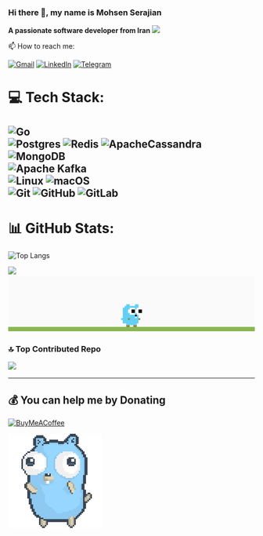 ### Hi there 👋, my name is Mohsen Serajian
<b>A passionate software developer from Iran</b>
[![](https://visitcount.itsvg.in/api?id=serajian&icon=0&color=3)](https://visitcount.itsvg.in)
<p align='left'>
📫 How to reach me: <br/>

[![Gmail](https://img.shields.io/badge/Gmail-D14836?style=for-the-badge&logo=gmail&logoColor=white)](mailto:serajian.mohsen@gmail.com)
[![LinkedIn](https://img.shields.io/badge/linkedin-%230077B5.svg?style=for-the-badge&logo=linkedin&logoColor=white)](https://www.linkedin.com/in/mohsen-serajian)
[![Telegram](https://img.shields.io/badge/Telegram-2CA5E0?style=for-the-badge&logo=telegram&logoColor=white)](https://t.me/mohsenserajian)


# 💻 Tech Stack:
![Go](https://img.shields.io/badge/go-%2300ADD8.svg?style=for-the-badge&logo=go&logoColor=white) <br/>
![Postgres](https://img.shields.io/badge/postgres-%23316192.svg?style=for-the-badge&logo=postgresql&logoColor=white)
![Redis](https://img.shields.io/badge/redis-%23DD0031.svg?style=for-the-badge&logo=redis&logoColor=white)
![ApacheCassandra](https://img.shields.io/badge/cassandra-%231287B1.svg?style=for-the-badge&logo=apache-cassandra&logoColor=white)
![MongoDB](https://img.shields.io/badge/MongoDB-%234ea94b.svg?style=for-the-badge&logo=mongodb&logoColor=white) <br/>
![Apache Kafka](https://img.shields.io/badge/Apache%20Kafka-000?style=for-the-badge&logo=apachekafka) <br/>
![Linux](https://img.shields.io/badge/Linux-FCC624?style=for-the-badge&logo=linux&logoColor=black)
![macOS](https://img.shields.io/badge/mac%20os-000000?style=for-the-badge&logo=macos&logoColor=F0F0F0) <br/>
![Git](https://img.shields.io/badge/git-%23F05033.svg?style=for-the-badge&logo=git&logoColor=white)
![GitHub](https://img.shields.io/badge/github-%23121011.svg?style=for-the-badge&logo=github&logoColor=white)
![GitLab](https://img.shields.io/badge/gitlab-%23181717.svg?style=for-the-badge&logo=gitlab&logoColor=white) <br/>
---
# 📊 GitHub Stats:
 ![Top Langs](https://github-readme-stats.vercel.app/api/top-langs/?username=serajian&show_icons=true&hide=css,scss,html&theme=tokyonight&layout=donut)<br/>
 
![](https://github-readme-stats.vercel.app/api?username=serajian&theme=react&hide_border=false&include_all_commits=false&count_private=false)<br/>
![demo](https://raw.githubusercontent.com/Serajian/Serajian/6721dcee3f07e79f6df44ba3eff053140434f281/demo.gif)

### 🔝 Top Contributed Repo
![](https://github-contributor-stats.vercel.app/api?username=serajian&limit=5&theme=dracula&combine_all_yearly_contributions=true)

---

  ## 💰 You can help me by Donating
  [![BuyMeACoffee](https://img.shields.io/badge/Buy%20Me%20a%20Coffee-ffdd00?style=for-the-badge&logo=buy-me-a-coffee&logoColor=black)](https://www.buymeacoffee.com/serajian) 

  ![dance](https://raw.githubusercontent.com/Serajian/Serajian/main/gopher-dance-long-3x.gif)

<!-- Proudly created with GPRM ( https://gprm.itsvg.in ) -->
